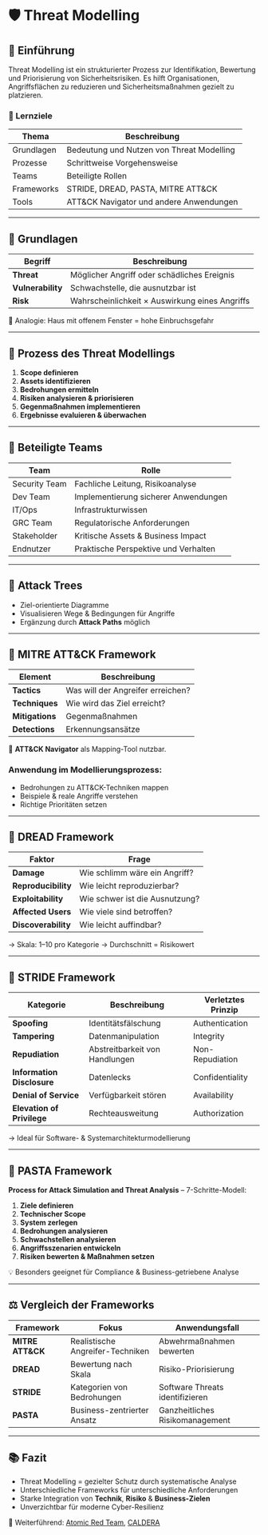 # 🛡️ Threat Modelling

## 📘 Einführung

Threat Modelling ist ein strukturierter Prozess zur Identifikation, Bewertung und Priorisierung von Sicherheitsrisiken. Es hilft Organisationen, Angriffsflächen zu reduzieren und Sicherheitsmaßnahmen gezielt zu platzieren.

### 🎯 Lernziele

| Thema | Beschreibung |
|-------|--------------|
| Grundlagen | Bedeutung und Nutzen von Threat Modelling |
| Prozesse | Schrittweise Vorgehensweise |
| Teams | Beteiligte Rollen |
| Frameworks | STRIDE, DREAD, PASTA, MITRE ATT&CK |
| Tools | ATT&CK Navigator und andere Anwendungen |

---

## 🧠 Grundlagen

| Begriff | Beschreibung |
|--------|--------------|
| **Threat** | Möglicher Angriff oder schädliches Ereignis |
| **Vulnerability** | Schwachstelle, die ausnutzbar ist |
| **Risk** | Wahrscheinlichkeit × Auswirkung eines Angriffs |

🔐 Analogie: Haus mit offenem Fenster = hohe Einbruchsgefahr

---

## 🧭 Prozess des Threat Modellings

1. **Scope definieren**
2. **Assets identifizieren**
3. **Bedrohungen ermitteln**
4. **Risiken analysieren & priorisieren**
5. **Gegenmaßnahmen implementieren**
6. **Ergebnisse evaluieren & überwachen**

---

## 👥 Beteiligte Teams

| Team | Rolle |
|------|-------|
| Security Team | Fachliche Leitung, Risikoanalyse |
| Dev Team | Implementierung sicherer Anwendungen |
| IT/Ops | Infrastrukturwissen |
| GRC Team | Regulatorische Anforderungen |
| Stakeholder | Kritische Assets & Business Impact |
| Endnutzer | Praktische Perspektive und Verhalten |

---

## 🌳 Attack Trees

- Ziel-orientierte Diagramme
- Visualisieren Wege & Bedingungen für Angriffe
- Ergänzung durch **Attack Paths** möglich

---

## 🧩 MITRE ATT&CK Framework

| Element | Beschreibung |
|---------|--------------|
| **Tactics** | Was will der Angreifer erreichen? |
| **Techniques** | Wie wird das Ziel erreicht? |
| **Mitigations** | Gegenmaßnahmen |
| **Detections** | Erkennungsansätze |

🧭 **ATT&CK Navigator** als Mapping-Tool nutzbar.

### Anwendung im Modellierungsprozess:

- Bedrohungen zu ATT&CK-Techniken mappen
- Beispiele & reale Angriffe verstehen
- Richtige Prioritäten setzen

---

## 🎯 DREAD Framework

| Faktor | Frage |
|--------|-------|
| **Damage** | Wie schlimm wäre ein Angriff? |
| **Reproducibility** | Wie leicht reproduzierbar? |
| **Exploitability** | Wie schwer ist die Ausnutzung? |
| **Affected Users** | Wie viele sind betroffen? |
| **Discoverability** | Wie leicht auffindbar? |

→ Skala: 1–10 pro Kategorie → Durchschnitt = Risikowert

---

## 🔎 STRIDE Framework

| Kategorie | Beschreibung | Verletztes Prinzip |
|-----------|--------------|---------------------|
| **Spoofing** | Identitätsfälschung | Authentication |
| **Tampering** | Datenmanipulation | Integrity |
| **Repudiation** | Abstreitbarkeit von Handlungen | Non-Repudiation |
| **Information Disclosure** | Datenlecks | Confidentiality |
| **Denial of Service** | Verfügbarkeit stören | Availability |
| **Elevation of Privilege** | Rechteausweitung | Authorization |

→ Ideal für Software- & Systemarchitekturmodellierung

---

## 🧪 PASTA Framework

**Process for Attack Simulation and Threat Analysis** – 7-Schritte-Modell:

1. **Ziele definieren**
2. **Technischer Scope**
3. **System zerlegen**
4. **Bedrohungen analysieren**
5. **Schwachstellen analysieren**
6. **Angriffsszenarien entwickeln**
7. **Risiken bewerten & Maßnahmen setzen**

💡 Besonders geeignet für Compliance & Business-getriebene Analyse

---

## ⚖️ Vergleich der Frameworks

| Framework | Fokus | Anwendungsfall |
|-----------|-------|----------------|
| **MITRE ATT&CK** | Realistische Angreifer-Techniken | Abwehrmaßnahmen bewerten |
| **DREAD** | Bewertung nach Skala | Risiko-Priorisierung |
| **STRIDE** | Kategorien von Bedrohungen | Software Threats identifizieren |
| **PASTA** | Business-zentrierter Ansatz | Ganzheitliches Risikomanagement |

---

## 📚 Fazit

- Threat Modelling = gezielter Schutz durch systematische Analyse
- Unterschiedliche Frameworks für unterschiedliche Anforderungen
- Starke Integration von **Technik**, **Risiko** & **Business-Zielen**
- Unverzichtbar für moderne Cyber-Resilienz

🔗 Weiterführend: [Atomic Red Team](https://tryhackme.com/room/atomicredteam), [CALDERA](https://tryhackme.com/room/caldera)
